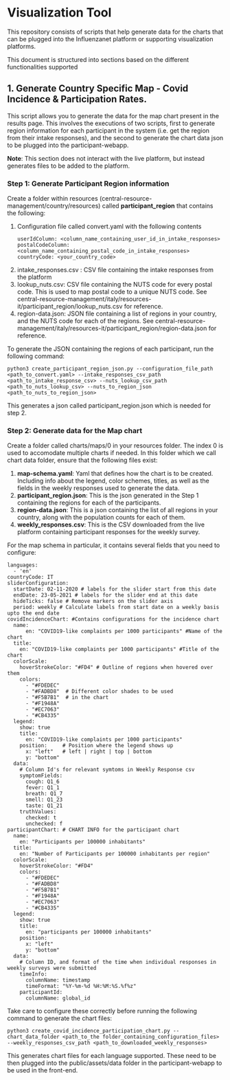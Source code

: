 # Visualization Tool

This repository consists of scripts that help generate data for the charts that can be plugged into the Influenzanet platform or supporting visualization platforms.

This document is structured into sections based on the different functionalities supported

## 1. Generate Country Specific Map - Covid Incidence & Participation Rates.

This script allows you to generate the data for the map chart present in the results page. This involves the executions of two scripts, first to generate region information for each participant in the system (i.e. get the region from their intake responses), and the second to generate the chart data json to be plugged into the participant-webapp.

**Note**: This section does not interact with the live platform, but instead generates files to be added to the platform.

### Step 1: Generate Participant Region information

Create a folder within resources (central-resource-management/country/resources) called **participant_region** that contains the following:
1. Configuration file called convert.yaml with the following contents  
    ```
    userIdColumn: <column_name_containing_user_id_in_intake_responses>
    postalCodeColumn: <column_name_containing_postal_code_in_intake_responses>
    countryCode: <your_country_code>
    ```
2. intake_responses.csv : CSV file containing the intake responses from the platform
3. lookup_nuts.csv: CSV file containing the NUTS code for every postal code. This is used to map postal code to a unique NUTS code. See central-resource-management/italy/resources-it/participant_region/lookup_nuts.csv for reference.
4. region-data.json: JSON file containing a list of regions in your country, and the NUTS code for each of the regions. See central-resource-management/italy/resources-it/participant_region/region-data.json for reference.

To generate the JSON containing the regions of each participant, run the following command:
```
python3 create_participant_region_json.py --configuration_file_path <path_to_convert.yaml> --intake_responses_csv_path <path_to_intake_response_csv> --nuts_lookup_csv_path <path_to_nuts_lookup_csv> --nuts_to_region_json <path_to_nuts_to_region_json>
```

This generates a json called participant_region.json which is needed for step 2.

### Step 2: Generate data for the Map chart

Create a folder called charts/maps/0 in your resources folder. The index 0 is used to accomodate multiple charts if needed. In this folder which we call chart data folder, ensure that the following files exist:
1. **map-schema.yaml**: Yaml that defines how the chart is to be created. Including info about the legend, color schemes, titles, as well as the fields in the weekly responses used to generate the data.
2. **participant_region.json**: This is the json generated in the Step 1 containing the regions for each of the participants.
3. **region-data.json**: This is a json containing the list of all regions in your country, along with the population counts for each of them.
4. **weekly_responses.csv**: This is the CSV downloaded from the live platform containing participant responses for the weekly survey.

For the map schema in particular, it contains several fields that you need to configure: 
    
    languages:
      - 'en'
    countryCode: IT
    sliderConfiguration:
      startDate: 02-11-2020 # labels for the slider start from this date
      endDate: 23-05-2021 # labels for the slider end at this date 
      hideTicks: false # Remove markers on the slider axis
      period: weekly # Calculate labels from start date on a weekly basis upto the end date
    covidIncidenceChart: #Contains configurations for the incidence chart
      name:
          en: "COVID19-like complaints per 1000 participants" #Name of the chart
      title:
        en: "COVID19-like complaints per 1000 participants" #Title of the chart
      colorScale:
        hoverStrokeColor: "#FD4" # Outline of regions when hovered over them
        colors: 
          - "#FDEDEC"
          - "#FADBD8"  # Different color shades to be used
          - "#F5B7B1"  # in the chart
          - "#F1948A"
          - "#EC7063"
          - "#CB4335"
      legend:
        show: true
        title:
          en: "COVID19-like complaints per 1000 participants"
        position:     # Position where the legend shows up
          x: "left"   # left | right | top | bottom
          y: "bottom"
      data:
        # Column Id's for relevant symtoms in Weekly Response csv
        symptomFields:
          cough: Q1_6
          fever: Q1_1
          breath: Q1_7
          smell: Q1_23
          taste: Q1_21
        truthValues:
          checked: t
          unchecked: f
    participantChart: # CHART INFO for the participant chart
      name:
        en: "Participants per 100000 inhabitants"
      title:
        en: "Number of Participants per 100000 inhabitants per region"
      colorScale:
        hoverStrokeColor: "#FD4"
        colors:
          - "#FDEDEC"
          - "#FADBD8"
          - "#F5B7B1"
          - "#F1948A"
          - "#EC7063"
          - "#CB4335"
      legend:
        show: true
        title:
          en: "participants per 100000 inhabitants"
        position:
          x: "left"
          y: "bottom"
      data:
        # Column ID, and format of the time when individual responses in weekly surveys were submitted
        timeInfo:
          columnName: timestamp
          timeFormat: "%Y-%m-%d %H:%M:%S.%f%z"
        participantId:
          columnName: global_id
Take care to configure these correctly before running the following command to generate the chart files:

```
python3 create_covid_incidence_participation_chart.py --chart_data_folder <path_to_the folder_containing_configuration_files> --weekly_responses_csv_path <path_to_downloaded_weekly_responses>
```

This generates chart files for each language supported. These need to be then plugged into the public/assets/data folder in the participant-webapp to be used in the front-end.